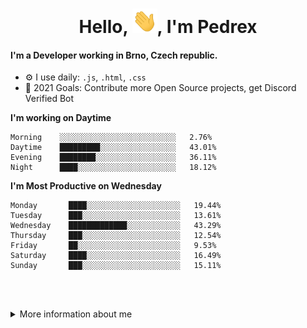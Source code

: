 <h1 align="center">Hello, <img src="https://raw.githubusercontent.com/PedrexDev/PedrexDev/main/Hi.gif" width="40px" />, I'm Pedrex</h1>

#### I'm a Developer working in Brno, Czech republic.
- ⚙️ I use daily: `.js`, `.html`, `.css`
- 🥅 2021 Goals: Contribute more Open Source projects, get Discord Verified Bot

<!--START_SECTION:pedrex-->
**I'm working on Daytime** 

```text
Morning    ░░░░░░░░░░░░░░░░░░░░░░░░░░   2.76% 
Daytime    █████████░░░░░░░░░░░░░░░░░   43.01%
Evening    ████████░░░░░░░░░░░░░░░░░░   36.11% 
Night      ████░░░░░░░░░░░░░░░░░░░░░░   18.12%

```


**I'm Most Productive on Wednesday** 

```text
Monday       ████░░░░░░░░░░░░░░░░░░░░░   19.44% 
Tuesday      ███░░░░░░░░░░░░░░░░░░░░░░   13.61% 
Wednesday    █████████████░░░░░░░░░░░░   43.29% 
Thursday     ███░░░░░░░░░░░░░░░░░░░░░░   12.54% 
Friday       ██░░░░░░░░░░░░░░░░░░░░░░░   9.53% 
Saturday     ████░░░░░░░░░░░░░░░░░░░░░   16.49% 
Sunday       ███░░░░░░░░░░░░░░░░░░░░░░   15.11%
```

<!--END_SECTION:pedrex-->

<br><br>
<details>
  <summary>More information about me</summary>

<!--START_SECTION:info-->
You probably noticed my name. My name is Pedrex. I have been programming since 2017. I started programming websites. And why? I finally wanted to create something I could intervene in and not use Webnode (website builder). Well, then it went smoothly. A year later, I created my first website with just a small CSS file. In 2020, I started learning JavaScript. Now, in 2021, I have a verified bot and I'm having a great time!
<!--END_SECTION:info-->

</details>

